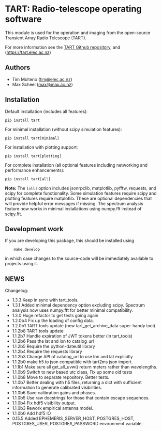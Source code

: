 # TART: Radio-telescope operating software

This module is used for the operation and imaging from the open-source Transient Array Radio Telescope (TART).

For more information see the [TART Github repository](https://github.com/tmolteno/tart_modules), and (https://tart.elec.ac.nz)

## Authors

* Tim Molteno (tim@elec.ac.nz)
* Max Scheel (max@max.ac.nz)

## Installation

Default installation (includes all features):
```
pip install tart
```

For minimal installation (without scipy simulation features):
```
pip install tart[minimal]
```

For installation with plotting support:
```
pip install tart[plotting]
```

For complete installation (all optional features including networking and performance enhancements):
```
pip install tart[all]
```

**Note:** The `[all]` option includes jsonrpclib, matplotlib, pyfftw, requests, and scipy for complete functionality. Some simulation features require scipy and plotting features require matplotlib. These are optional dependencies that will provide helpful error messages if missing. The spectrum analysis feature now works in minimal installations using numpy.fft instead of scipy.fft.

## Development work

If you are developing this package, this should be installed using
```
	make develop
```
in which case changes to the source-code will be immediately available to projects using it.


## NEWS

Changelog:

* 1.3.3   Keep in sync with tart_tools.
* 1.3.1   Added minimal dependency option excluding scipy. Spectrum analysis now uses numpy.fft for better minimal compatibility.
* 1.3.0   Huge refactor to get tests going again.
* 1.2.0b4 Fix up the loading of config data.
* 1.2.0b1 TART tools update (new tart_get_archive_data super-handy tool)
* 1.1.2b8 TART tools update
* 1.1.2b7 Handle expiration of JWT tokens better (in tart_tools)
* 1.1.2b6 Pass the lat and lon to catalog_url
* 1.1.2b5 Require the python-dateutil library
* 1.1.2b4 Require the requests library
* 1.1.2b3 Change API of catalog_url to use lon and lat explicitly
* 1.1.2b0 make h5 to json compatible with tart2ms json import.
* 1.1.1b1 Make sure all get_all_uvw() return meters rather than wavelengths.
* 1.1.0b9 Switch to new based utc class,
		  Fix up some old tests
* 1.1.0b8 Move to separate repository.
		  Better tests.
* 1.1.0b7 Better dealing with h5 files, returning a dict with sufficient information to generate calibrated visibilities.
* 1.1.0b6 Save calibration gains and phases.
* 1.1.0b5 Use raw docstrings for those that contain escape sequences.
* 1.1.0b4 Fix hdf5 visibility output.
* 1.1.0b3 Rework empirical antenna model.
* 1.1.0b0 Add hdf5 IO
* 0.15.5  Added EPHEMERIS_SERVER_HOST, POSTGRES_HOST, POSTGRES_USER, POSTGRES_PASSWORD environment variable.
